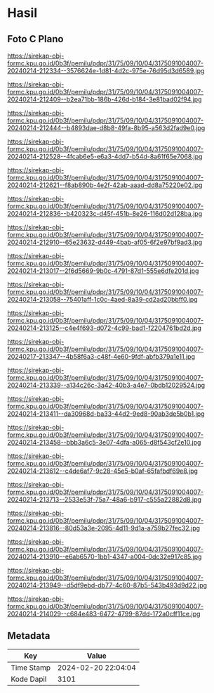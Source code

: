 # Hasil

## Foto C Plano

https://sirekap-obj-formc.kpu.go.id/0b3f/pemilu/pdpr/31/75/09/10/04/3175091004007-20240214-212334--3576624e-1d81-4d2c-975e-76d95d3d6589.jpg

https://sirekap-obj-formc.kpu.go.id/0b3f/pemilu/pdpr/31/75/09/10/04/3175091004007-20240214-212409--b2ea71bb-186b-426d-b184-3e81bad02f94.jpg

https://sirekap-obj-formc.kpu.go.id/0b3f/pemilu/pdpr/31/75/09/10/04/3175091004007-20240214-212444--b4893dae-d8b8-49fa-8b95-a563d2fad9e0.jpg

https://sirekap-obj-formc.kpu.go.id/0b3f/pemilu/pdpr/31/75/09/10/04/3175091004007-20240214-212528--4fcab6e5-e6a3-4dd7-b54d-8a61f65e7068.jpg

https://sirekap-obj-formc.kpu.go.id/0b3f/pemilu/pdpr/31/75/09/10/04/3175091004007-20240214-212621--f8ab890b-4e2f-42ab-aaad-dd8a75220e02.jpg

https://sirekap-obj-formc.kpu.go.id/0b3f/pemilu/pdpr/31/75/09/10/04/3175091004007-20240214-212836--b420323c-d45f-451b-8e26-116d02d128ba.jpg

https://sirekap-obj-formc.kpu.go.id/0b3f/pemilu/pdpr/31/75/09/10/04/3175091004007-20240214-212910--65e23632-d449-4bab-af05-6f2e97bf9ad3.jpg

https://sirekap-obj-formc.kpu.go.id/0b3f/pemilu/pdpr/31/75/09/10/04/3175091004007-20240214-213017--2f6d5669-9b0c-4791-87d1-555e6dfe201d.jpg

https://sirekap-obj-formc.kpu.go.id/0b3f/pemilu/pdpr/31/75/09/10/04/3175091004007-20240214-213058--75401aff-1c0c-4aed-8a39-cd2ad20bbff0.jpg

https://sirekap-obj-formc.kpu.go.id/0b3f/pemilu/pdpr/31/75/09/10/04/3175091004007-20240214-213125--c4e4f693-d072-4c99-bad1-f2204761bd2d.jpg

https://sirekap-obj-formc.kpu.go.id/0b3f/pemilu/pdpr/31/75/09/10/04/3175091004007-20240217-213347--4b58f6a3-c48f-4e60-9fdf-abfb379a1e11.jpg

https://sirekap-obj-formc.kpu.go.id/0b3f/pemilu/pdpr/31/75/09/10/04/3175091004007-20240214-213339--a134c26c-3a42-40b3-a4e7-0bdb12029524.jpg

https://sirekap-obj-formc.kpu.go.id/0b3f/pemilu/pdpr/31/75/09/10/04/3175091004007-20240214-213411--da30968d-ba33-44d2-9ed8-90ab3de5b0b1.jpg

https://sirekap-obj-formc.kpu.go.id/0b3f/pemilu/pdpr/31/75/09/10/04/3175091004007-20240214-213458--bbb3a6c5-3e07-4dfa-a065-d8f543cf2e10.jpg

https://sirekap-obj-formc.kpu.go.id/0b3f/pemilu/pdpr/31/75/09/10/04/3175091004007-20240214-213612--c4de6af7-9c28-45e5-b0af-65fafbdf69e8.jpg

https://sirekap-obj-formc.kpu.go.id/0b3f/pemilu/pdpr/31/75/09/10/04/3175091004007-20240214-213713--2533e53f-75a7-48a6-b917-c555a22882d8.jpg

https://sirekap-obj-formc.kpu.go.id/0b3f/pemilu/pdpr/31/75/09/10/04/3175091004007-20240214-213816--80d53a3e-2095-4d11-9d1a-a759b27fec32.jpg

https://sirekap-obj-formc.kpu.go.id/0b3f/pemilu/pdpr/31/75/09/10/04/3175091004007-20240214-213910--e6ab6570-1bb1-4347-a004-0dc32e917c85.jpg

https://sirekap-obj-formc.kpu.go.id/0b3f/pemilu/pdpr/31/75/09/10/04/3175091004007-20240214-213949--d5df9ebd-db77-4c60-87b5-543b493d9d22.jpg

https://sirekap-obj-formc.kpu.go.id/0b3f/pemilu/pdpr/31/75/09/10/04/3175091004007-20240214-214029--c684e483-6472-4799-87dd-172a0cff11ce.jpg


## Metadata

| Key        | Value               |
| ---------- | ------------------- |
| Time Stamp | 2024-02-20 22:04:04 |
| Kode Dapil | 3101                |



